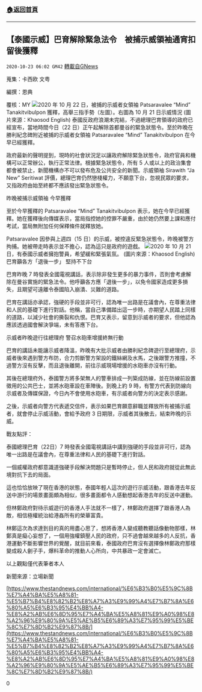###  [:house:返回首頁](https://github.com/ourhimalayas/txt)
---

## 【泰國示威】巴育解除緊急法令　被捕示威領袖通宵扣留後獲釋
`2020-10-23 06:02 GM42` [轉載自GNews](https://gnews.org/zh-hant/441917/)

蒐集：卡西欧 文粤

編撰：恩典

覆核：MY
![]()![](https://gnews-media-offload.s3.amazonaws.com/wp-content/uploads/2020/10/23055200/20201022-2120copy_jMTB8_1200x0.png)2020 年 10 月 22 日，被捕的示威者女領袖 Patsaravalee “Mind” Tanakitvibulpon 獲釋，高舉三指手勢（左圖）。右圖為 10 月 21 日示威情況 (圖片來源：Khaosod English)
泰國反政府浪潮未完結，不過總理巴育領導的政府已經宣布，當地時間今日（22 日）正午起解除首都曼谷的緊急狀態令。至於昨晚在勝利紀念碑附近被捕的示威者女領袖 Patsaravalee “Mind” Tanakitvibulpon 在今早已經獲釋。

政府最新的聲明提到，現時的社會狀況足以讓政府解除緊急狀態令，政府官員和機構可以正常辦公，執行正常法律。根據緊急狀態令，所有 5 人或以上的政治集會都會被禁止，新聞機構亦不可以發布危及公共安全的新聞。示威領袖 Sirawith “Ja New” Seritiwat 評價，總理巴育仍然戀棧權力，不願意下台，忽視民眾的要求，又指政府由始至終都不應該發出緊急狀態令。

昨晚被捕示威領袖 今早獲釋

至於今早獲釋的 Patsaravalee “Mind” Tanakitvibulpon 表示，她在今早已經獲釋。她在獲釋後向傳媒表示，當局指控她的控罪不嚴重，由於她仍然要上課和應付考試，當局無附加任何保釋條件就釋放她。

Patsaravalee 因參與上週四（15 日）的示威，被控違反緊急狀態令，昨晚被警方拘捕。她被帶走時表示並不擔心，認為這只是政府的遊戲。
![]()![](https://gnews-media-offload.s3.amazonaws.com/wp-content/uploads/2020/10/23055212/Ek2pAAuVMAAIeHz_8qRN9_1200x0.jpeg)2020 年 10 月 21 日，有泰國示威者擁抱警員，希望緩和緊張氣氛。 (圖片來源：Khaosod English)
巴育籲各方「退後一步」 堅持不下台

巴育昨晚 7 時發表全國電視講話，表示除非發生更多的暴力事件，否則會考慮解除在曼谷實施的緊急法令。他呼籲各方應「退後一步」，以免令國家造成更多損失，且期望可遠離令泰國陷入崩潰、災難的道路。

巴育在講話亦承認，強硬的手段並非可行，認為唯一出路是在議會內，在尊重法律和人民的基礎下進行對話。他稱，當自己準備踏出這一步時，亦期望人民踏上同樣的道路，以減少社會的撕裂和仇恨。巴育又表示，留意到示威者的要求，但他認為應該透過國會解決爭端，未有答應下台。

示威者昨晚遊行往總理府 警召水砲車增援終無行動

巴育的講話未能讓示威者降溫，昨晚有大批示威者由勝利紀念碑遊行至總理府，示威者後來遇到警方布防，合力剪斷警方架設的鐵絲網及水馬，之後跟警方推撞，不過警方沒有反擊，而且退後離開，前往示威現場增援的水砲車亦沒有行動。

其後在總理府外，泰國警方將多架無人的警車排成一列築成防線，並在防線前設置徵用的公共巴士，並將水砲車設在車陣後。到晚上約 9 時，有警方代表到防線向示威者及傳媒保證，今日內不會使用水砲車，有示威者向警方的決定表示感謝。

之後，示威者向警方代表遞交信件，表示如果巴育願意辭職並釋放所有被捕示威者，就會停止示威活動，會給予政府 3 日期限，示威者其後散去，結束昨晚的示威。

戰友點評：

泰國總理巴育（22日）7 時發表全國電視講話中講到強硬的手段並非可行，認為唯一出路是在議會內，在尊重法律和人民的基礎下進行對話。

一個威權政府都意識道強硬手段解決問題只是暫時停止，但人民和政府就從此無此境對抗下去的局面。

這也恰恰放映了現在香港的狀態，泰國年輕人這次的遊行示威活動，跟香港去年反送中游行的場景畫面頗為相似，很多畫面都令人感動想起香港去年的反送中運動。

但林鄭政府對待示威遊行的香港人手法就不一樣了，林鄭政府選擇了跟香港人為敵，相信極權統治給港姦所有的榮華富貴。

林鄭這次為求達到目的真的用盡心思了，想將香港人變成聽教聽話像動物那樣，林鄭真是癡心妄想了，一個用強權鎮壓人民的政府，只不過會越來越多的人反抗，香港運動不斷影響世界的覺醒，就目前來看，泰國政府巴育沒有選擇像林鄭政府那樣變成殺人劊子手，爆料革命的推動人心所向，中共暴政一定會滅亡。

以上觀點僅代表筆者本人

新聞來源：立場新聞

[https://www.thestandnews.com/international/%E6%B3%B0%E5%9C%8B%E7%A4%BA%E5%A8%81-%E5%B7%B4%E8%82%B2%E8%A7%A3%E9%99%A4%E7%B7%8A%E6%80%A5%E6%B3%95%E4%BB%A4-%E8%A2%AB%E6%8D%95%E7%A4%BA%E5%A8%81%E9%A0%98%E8%A2%96%E9%80%9A%E5%AE%B5%E6%89%A3%E7%95%99%E5%BE%8C%E7%8D%B2%E9%87%8B/](https://www.thestandnews.com/international/%E6%B3%B0%E5%9C%8B%E7%A4%BA%E5%A8%81-%E5%B7%B4%E8%82%B2%E8%A7%A3%E9%99%A4%E7%B7%8A%E6%80%A5%E6%B3%95%E4%BB%A4-%E8%A2%AB%E6%8D%95%E7%A4%BA%E5%A8%81%E9%A0%98%E8%A2%96%E9%80%9A%E5%AE%B5%E6%89%A3%E7%95%99%E5%BE%8C%E7%8D%B2%E9%87%8B/)

0
